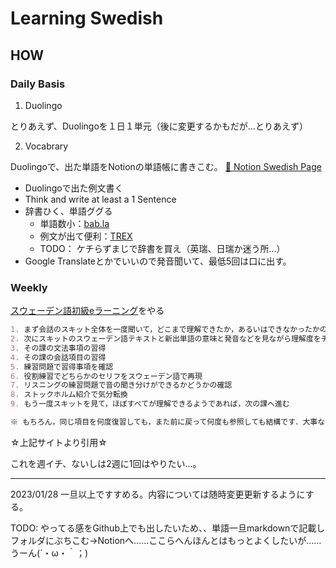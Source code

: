 # Learning Swedish

## HOW

### Daily Basis 

1. Duolingo

とりあえず、Duolingoを１日１単元（後に変更するかもだが…とりあえず）

2. Vocabrary

Duolingoで、出た単語をNotionの単語帳に書きこむ。
[📒 Notion Swedish Page](https://www.notion.so/Swedish-0eb8c65b6bc24ca6a8a6a32d8d5ae7de)

- Duolingoで出た例文書く
- Think and write at least a 1 Sentence
- 辞書ひく、単語ググる
	- 単語数小：[bab.la](https://en.bab.la/dictionary/swedish-english/v%C3%A4der)
	- 例文が出て便利：[TREX](https://tr-ex.me)
	- TODO： ケチらずまじで辞書を買え（英瑞、日瑞か迷う所…）
- Google Translateとかでいいので発音聞いて、最低5回は口に出す。


### Weekly 

[スウェーデン語初級eラーニング](http://el.minoh.osaka-u.ac.jp/wl/sv/)をやる

``` Markdown
1. まず会話のスキット全体を一度聞いて，どこまで理解できたか，あるいはできなかったかのチェック
2. 次にスキットのスウェーデン語テキストと新出単語の意味と発音などを見ながら理解度をチェック
3. その課の文法事項の習得
4. その課の会話項目の習得
5. 練習問題で習得事項を確認
6. 役割練習でどちらかのセリフをスウェーデン語で再現
7. リスニングの練習問題で音の聞き分けができるかどうかの確認
8. ストックホルム紹介で気分転換
9. もう一度スキットを見て，ほぼすべてが理解できるようであれば，次の課へ進む

※ もちろん，同じ項目を何度復習しても，また前に戻って何度も参照しても結構です．大事なことは学習したことが身についているかどうかです．これを12課まで粘り強く繰り返してください．
```

☆上記サイトより引用☆

これを週イチ、ないしは2週に1回はやりたい…。

---

2023/01/28 一旦以上ですすめる。内容については随時変更更新するようにする。

TODO: やってる感をGithub上でも出したいため、、単語一旦markdownで記載しフォルダにぶちこむ→Notionへ……ここらへんほんとはもっとよくしたいが……うーん(´・ω・｀；)
